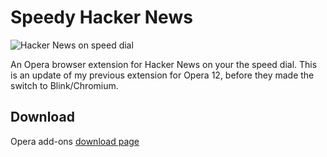 # Speedy Hacker News

![Hacker News on speed dial](http://static1.squarespace.com/static/51a0606ee4b0cddb28739570/t/566e684fc647adfeee3cf490/1450076249994/)

An Opera browser extension for Hacker News on your the speed dial. This is an update of my previous extension for Opera 12, before they made the switch to Blink/Chromium.

## Download

Opera add-ons [download page](addons.opera.com/en/extensions/details/hacker-news-2/)
